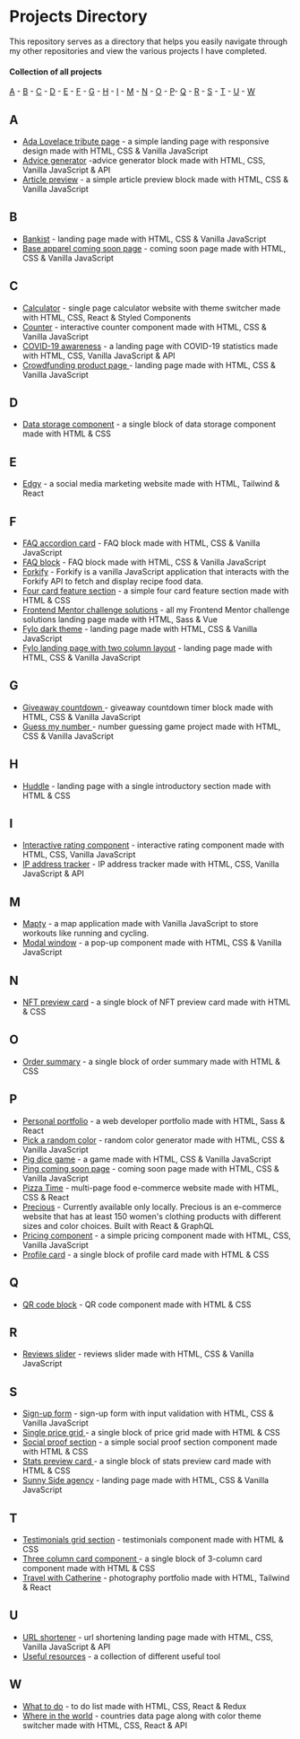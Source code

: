 # Projects Directory
This repository serves as a directory that helps you easily navigate through my other repositories and view the various projects I have completed.

#### Collection of all projects 

[A](#a) - [B](#b) - [C](#c) - [D](#d) - [E](#e) - [F](#f) - [G](#g) - [H](#h) - [I](#i) - [M](#m) - [N](#n) - [O](#o) - [P](#p)- [Q](#q) - [R](#r) - [S](#s) - [T](#t) - [U](#u) - [W](#w)


## A <a id="a"></a>
- <a href="https://github.com/catherineisonline/tribute-page-freecodecamp">Ada Lovelace tribute page<a/> - a simple landing page with responsive design made with HTML, CSS & Vanilla JavaScript
- <a href="https://github.com/catherineisonline/advice-generator-app-frontendmentor">Advice generator<a/> -advice generator block made with HTML, CSS, Vanilla JavaScript & API
- <a href="https://github.com/catherineisonline/article-preview-component-frontendmentor">Article preview<a/> - a simple article preview block made with HTML, CSS & Vanilla JavaScript
  
  
## B <a id="b"></a>
- <a href="https://github.com/catherineisonline/bankist">Bankist<a/> - landing page made with HTML, CSS & Vanilla JavaScript
- <a href="https://github.com/catherineisonline/base-apparel-coming-soon-frontendmentor">Base apparel coming soon page<a/> - coming soon page made with HTML, CSS & Vanilla JavaScript
  
## C <a id="c"></a>
  - <a href="https://github.com/catherineisonline/calculator">Calculator<a/> - single page calculator website with theme switcher made with HTML, CSS, React & Styled Components
- <a href="https://github.com/catherineisonline/simple-counter">Counter<a/> - interactive counter component made with HTML, CSS & Vanilla JavaScript
- <a href="https://github.com/catherineisonline/covid19-awareness">COVID-19 awareness<a/> - a landing page with COVID-19 statistics made with HTML, CSS, Vanilla JavaScript & API
- <a href="https://github.com/catherineisonline/crowdfunding-product-page-frontendmentor">Crowdfunding product page <a/> - landing page  made with HTML, CSS & Vanilla JavaScript
  
## D <a id="d"></a>
- <a href="https://github.com/catherineisonline/fylo-data-storage-component-frontendmentor">Data storage component<a/> - a single block of data storage component made with HTML & CSS

## E <a id="e"></a>
- <a href="https://github.com/catherineisonline/edgy">Edgy<a/> - a social media marketing website made with HTML, Tailwind & React
  
## F <a id="f"></a>
- <a href="https://github.com/catherineisonline/faq-accordion-card-frontendmentor">FAQ accordion card<a/> - FAQ block made with HTML, CSS & Vanilla JavaScript
- <a href="https://github.com/catherineisonline/faq-block-javascript">FAQ block<a/> - FAQ block made with HTML, CSS & Vanilla JavaScript
- <a href="https://github.com/catherineisonline/forkify">Forkify<a/> - Forkify is a vanilla JavaScript application that interacts with the Forkify API to fetch and display recipe food data.
- <a href="https://github.com/catherineisonline/four-card-feature-section-frontendmentor">Four card feature section<a/> - a simple four card feature section made with HTML & CSS
- <a href="https://github.com/catherineisonline/frontend-mentor-challenge-solutions">Frontend Mentor challenge solutions<a/> - all my Frontend Mentor challenge solutions landing page made with HTML, Sass & Vue
- <a href="https://github.com/catherineisonline/fylo-dark-theme-landing-page-frontendmentor">Fylo dark theme<a/> - landing page  made with HTML, CSS & Vanilla JavaScript
- <a href="https://github.com/catherineisonline/fylo-landing-page-with-two-column-layout-frontendmentor">Fylo landing page with two column layout<a/> - landing page  made with HTML, CSS & Vanilla JavaScript
  
## G <a id="g"></a>
- <a href="https://github.com/catherineisonline/giveaway-countdown-js">Giveaway countdown <a/> - giveaway countdown timer block made with HTML, CSS & Vanilla JavaScript
- <a href="https://github.com/catherineisonline/guess-my-number">Guess my number <a/> - number guessing game project made with HTML, CSS & Vanilla JavaScript

## H <a id="h"></a>
- <a href="https://github.com/catherineisonline/huddle-landing-page-with-a-single-introductory-section-frontendmentor">Huddle<a/> - landing page with a single introductory section made with HTML & CSS
  
## I <a id="i"></a>
- <a href="https://github.com/catherineisonline/interactive-rating-component-frontendmentor">Interactive rating component<a/> - interactive rating component made with HTML, CSS, Vanilla JavaScript
- <a href="https://github.com/catherineisonline/ip-address-tracker-frontendmentor">IP address tracker<a/> - IP address tracker made with HTML, CSS, Vanilla JavaScript & API

## M <a id="m"></a>
- <a href="https://github.com/catherineisonline/mapty-workouts">Mapty<a/> - a map application made with Vanilla JavaScript to store workouts like running and cycling.
- <a href="https://github.com/catherineisonline/modal-window">Modal window<a/> - a pop-up component made with  HTML, CSS & Vanilla JavaScript

## N <a id="n"></a>
- <a href="https://github.com/catherineisonline/nft-preview-card-frontendmentor">NFT preview card<a/> - a single block of NFT preview card made with HTML & CSS

## O <a id="o"></a>
- <a href="https://github.com/catherineisonline/order-summary-component-frontendmentor">Order summary<a/> - a single block of order summary made with HTML & CSS
  
## P <a id="p"></a>
- <a href="https://github.com/catherineisonline/personal-portfolio">Personal portfolio<a/> - a web developer portfolio made with HTML, Sass & React
- <a href="https://github.com/catherineisonline/randomcolor">Pick a random color<a/> - random color generator made with HTML, CSS & Vanilla JavaScript
- <a href="https://github.com/catherineisonline/pig-dice-game">Pig dice game<a/> - a game made with HTML, CSS & Vanilla JavaScript
- <a href="https://github.com/catherineisonline/ping-coming-soon-page-frontendmentor">Ping coming soon page<a/> - coming soon page made with HTML, CSS & Vanilla JavaScript
- <a href="https://github.com/catherineisonline/pizza-time-with-react">Pizza Time<a/> - multi-page food e-commerce website made with HTML, CSS & React
- <a href="https://github.com/catherineisonline/precious">Precious<a/> - Currently available only locally. Precious is an e-commerce website that has at least 150 women's clothing products with different sizes and color choices. Built with React & GraphQL
- <a href="https://github.com/catherineisonline/pricing-component-with-toggle-frontendmentor">Pricing component<a/> - a simple pricing component made with HTML, CSS, Vanilla JavaScript
- <a href="https://github.com/catherineisonline/profile-card-component-frontendmentor">Profile card<a/> - a single block of profile card made with HTML & CSS

## Q <a id="q"></a>
- <a href="https://github.com/catherineisonline/QR-code-component-frontendmentor">QR code block<a/> - QR code component made with HTML & CSS

## R <a id="r"></a>
- <a href="https://github.com/catherineisonline/reviews-slider-block-js">Reviews slider<a/> - reviews slider made with HTML, CSS & Vanilla JavaScript

## S <a id="s"></a>
- <a href="https://github.com/catherineisonline/intro-component-with-sign-up-form-frontendmentor">Sign-up form<a/> - sign-up form with input validation with HTML, CSS & Vanilla JavaScript
- <a href="https://github.com/catherineisonline/single-price-grid-component-frontendmentor">Single price grid <a/> - a single block of price grid made with HTML & CSS
- <a href="https://github.com/catherineisonline/social-proof-section-frontendmentor">Social proof section<a/> - a simple social proof section component made with HTML & CSS
- <a href="https://github.com/catherineisonline/stats-preview-card-component-frontendmentor">Stats preview card <a/> - a single block of stats preview card made with HTML & CSS
- <a href="https://github.com/catherineisonline/sunnyside-agency-landing-page-frontendmentor">Sunny Side agency<a/> - landing page  made with HTML, CSS & Vanilla JavaScript

## T <a id="t"></a>
- <a href="https://github.com/catherineisonline/testimonials-grid-section-frontendmentor">Testimonials grid section<a/> - testimonials component made with HTML & CSS
- <a href="https://github.com/catherineisonline/3-column-card-component-frontendmentor">Three column card component <a/> - a single block of 3-column card component made with HTML & CSS
- <a href="https://github.com/catherineisonline/travel-with-catherine">Travel with Catherine<a/> - photography portfolio made with HTML, Tailwind & React

## U <a id="u"></a>
- <a href="https://github.com/catherineisonline/url-shortening-api-frontendmentor">URL shortener<a/> - url shortening landing page made with HTML, CSS, Vanilla JavaScript & API
- <a href="https://github.com/catherineisonline/useful-resources">Useful resources<a/> - a collection of different useful tool

## W <a id="u"></a>
- <a href="https://github.com/catherineisonline/what-todo">What to do<a/> - to do list made with HTML, CSS, React & Redux
- <a href="https://github.com/catherineisonline/rest-countries">Where in the world<a/> - countries data page along with color theme switcher made with HTML, CSS, React & API



 
